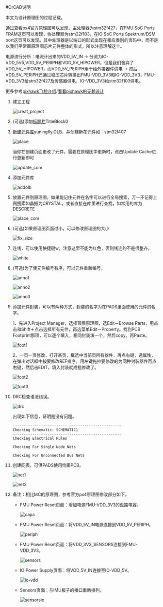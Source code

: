 #OrCAD说明

本文为设计原理图的过程记载。

通过查看px4官方原理图可以发现，主处理器为stm32f427，在FMU SoC Ports FRAM这页可以发现，协处理器为stm32f103，在IO SoC Ports Spektrum/DSM port这页可以发现。其中处理器是以端口的形式出现在相应类别的页码中，而不是以我们平常画原理图芯片元件整体的形式，所以注意理解这个。

电源流行分析：电流计出来的VDD_5V_IN -> 分流为IO-VDD_5V5,VDD_5V_PERIPH和VDD_5V_HIPOWER，但是我们舍弃了VDD_5V_HIPOWER，而VDD_5V_PERIPH用于给外接器件供电 -> 然后VDD_5V_PERIPH还通过稳压芯片转换出FMU-VDD_3V3和IO-VDD_3V3，FMU-VDD_3V3给stm32f427及传感器供电，IO-VDD_3V3给stm32f103供电。

更多参考[pixhawk飞控介绍](http://www.docin.com/p-1092528341.html)/[看看pixhawk的无赖设计](http://www.docin.com/p-757319248.html)

1. 建立工程

	![creat_project](../images/creat_project.png)

2. (可选)添加[标题栏](http://jingyan.baidu.com/article/e52e36154467e940c60c5187.html)TitleBlock0

3. [新建元件库](http://wenku.baidu.com/link?url=DZptfwWOgny_4ejvw0WVvdqtp3VgsoHT-yGHt6wsm5c1NJOCFY3XP785GMzvEdvsZaiIEJOPT90HGhJvafOW3MPGFWrTl4v8kh2h3J7UwQ7)yuningfly.OLB，并创建新在元件如：stm32f407

	![place](../images/Place.png)

	当你在创建页面更改了元件，需要在原理图中更新时，点击Update Cache进行更新即可

	![update_com](../images/update_com.png)

4. 添加元件库

	![addolb](../images/addolb.png)

5. 放置元件到原理图，如果能记住元件在名字可以进行全局搜索，万一不记得上网搜索如晶振为CRYSTAL，或者直接在库里进行查找，如常用的库为DESCRETE

	![place_com](../images/place_com.png)

6. (可选)如果原理图页面过小，可以修改原理图的大小

	![fix_size](../images/fix_size.png)

7. 连线，可以使用快捷键w，注意这里不能为红色，否则线连的不是很整齐。

	![white](../images/white.png)

8. (可选)为了使元件编号有序，可以元件重新编号。

	![anno1](../images/anno1.png)

	![anno2](../images/anno2.png)

	![anno3](../images/anno3.png)

9. 添加元件封装，可以有两种方式，封装的名字为在PADS里面使用的元件的名字。

	1、先进入Project Manager，选择顶层原理图，选Edit－Browse Parts，用点击和Shift＋点击选择所有元件，再选菜单Edit－Property。找到PCB Footprint那项，可以逐个填入，相同封装填一个，然后copy，再Paste。

	![foot1](../images/foot1.png)

	2、一页一页修改，打开某页，框选中当前页所有器件，再点右键，选属性，在弹出对话框中按要修改REF排序，用左键拖拉要修改的为同种封装器件再点右键，然后击EDIT，填入封装就成批修改了。

	![foot2](../images/foot2.png)

	![foot3](../images/foot3.png)



10. DRC检查语法错误。

	![drc](../images/drc.png)

	出现如下信息，证明是没有问题。

	```
	--------------------------------------------------
	Checking Schematic: SCHEMATIC1
	--------------------------------------------------
	Checking Electrical Rules 

	Checking For Single Node Nets

	Checking For Unconnected Bus Nets
	```

11. 创建网表，可供PADS使用绘画PCB。

	![net1](../images/net1.png)

	![net2](../images/net2.png)

12. 备注：相比MC的原理图，参考官方px4原理图修改部分如下。

	- FMU Power Reset页面：增加电源FMU-VDD_3V3的盘路电容。

		![capa](../images/capa.png)
	- FMU Power Reset页面：将VDD_5V_IN电源连接到VDD_5V_PERIPH。

		![periph](../images/periph.png)
	- FMU Power Reset页面：将VDD_3V3_SENSORS连接到FMU-VDD_3V3。

		![sensors](../images/sensors.png)
	- IO Power Supply页面：将VDD_5V_IN连接至IO-VDD_5V。

		![io-vdd](../images/io-vdd.png)
	- Sensors页面：与IMU板子的接口重新排列。
	
		![sensorsio](../images/sensorsio.png)
